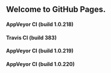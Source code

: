 ## Welcome to GitHub Pages.

#### AppVeyor CI (build 1.0.218)

#### Travis CI (build 383)

#### AppVeyor CI (build 1.0.219)

#### AppVeyor CI (build 1.0.220)

